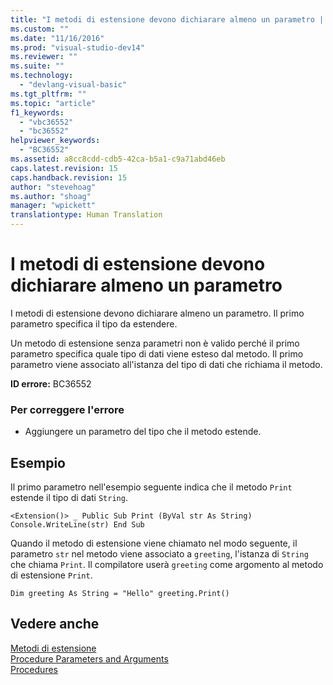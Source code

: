 ```yaml
---
title: "I metodi di estensione devono dichiarare almeno un parametro | Microsoft Docs"
ms.custom: ""
ms.date: "11/16/2016"
ms.prod: "visual-studio-dev14"
ms.reviewer: ""
ms.suite: ""
ms.technology: 
  - "devlang-visual-basic"
ms.tgt_pltfrm: ""
ms.topic: "article"
f1_keywords: 
  - "vbc36552"
  - "bc36552"
helpviewer_keywords: 
  - "BC36552"
ms.assetid: a8cc8cdd-cdb5-42ca-b5a1-c9a71abd46eb
caps.latest.revision: 15
caps.handback.revision: 15
author: "stevehoag"
ms.author: "shoag"
manager: "wpickett"
translationtype: Human Translation
---
```

# I metodi di estensione devono dichiarare almeno un parametro
I metodi di estensione devono dichiarare almeno un parametro. Il primo parametro specifica il tipo da estendere.  
  
 Un metodo di estensione senza parametri non è valido perché il primo parametro specifica quale tipo di dati viene esteso dal metodo. Il primo parametro viene associato all'istanza del tipo di dati che richiama il metodo.  
  
 **ID errore:** BC36552  
  
### Per correggere l'errore  
  
-   Aggiungere un parametro del tipo che il metodo estende.  
  
## Esempio  
 Il primo parametro nell'esempio seguente indica che il metodo `Print` estende il tipo di dati `String`.  
  
```  
<Extension()> _ Public Sub Print (ByVal str As String) Console.WriteLine(str) End Sub  
```  
  
 Quando il metodo di estensione viene chiamato nel modo seguente, il parametro `str` nel metodo viene associato a `greeting`, l'istanza di `String` che chiama `Print`. Il compilatore userà `greeting` come argomento al metodo di estensione `Print`.  
  
```  
Dim greeting As String = "Hello" greeting.Print()  
```  
  
## Vedere anche  
 [Metodi di estensione](../../visual-basic/programming-guide/language-features/procedures/extension-methods.md)   
 [Procedure Parameters and Arguments](../../visual-basic/programming-guide/language-features/procedures/procedure-parameters-and-arguments.md)   
 [Procedures](../../visual-basic/programming-guide/language-features/procedures/index.md)